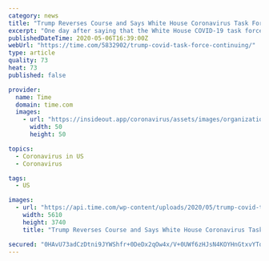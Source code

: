 ```yaml
---
category: news
title: "Trump Reverses Course and Says White House Coronavirus Task Force Will Continue 'Indefinitely'"
excerpt: "One day after saying that the White House COVID-19 task force would be winding down, President Donald Trump said Wednesday it would continue indefinitely but focus more on rebooting the economy. Trump’s reversal comes as deaths and infection rates outside of New York,"
publishedDateTime: 2020-05-06T16:39:00Z
webUrl: "https://time.com/5832902/trump-covid-task-force-continuing/"
type: article
quality: 73
heat: 73
published: false

provider:
  name: Time
  domain: time.com
  images:
    - url: "https://insideout.app/coronavirus/assets/images/organizations/time.com-50x50.jpg"
      width: 50
      height: 50

topics:
  - Coronavirus in US
  - Coronavirus

tags:
  - US

images:
  - url: "https://api.time.com/wp-content/uploads/2020/05/trump-covid-task-force.jpg"
    width: 5610
    height: 3740
    title: "Trump Reverses Course and Says White House Coronavirus Task Force Will Continue 'Indefinitely'"

secured: "0HAvU73adCzDtni9JYWShfr+0DeDx2qOw4x/V+0UWf6zHJsN4KOYHnGtxvYTo0RXlDzErywCJ1qPSZXIHbAc3vWTySFrWFJOgoCAZdc3K1yDZR39sZfS/JL8O3gWyVaB/uvP8nlZfEVV9xYvLWiD2fWzUXbkLV2TmikXGbLWmoLRfNaO95+97Z7Kvqs8Pm7hbuKbJMkp3+De1PfBWOre/4VDZ5R3IkYkKOR/e/ODsV371/dBMgJcmlas/HG+aFGVNZZ+UMrXps+mfliw2GvBjq8ced1s5DCw1lJ2DTNq80qosGaa5PS+W1+ChJbcxfQwWc4muPc4yztGmjHQz64Upu21z77wttvgd2pit9Eb85rDpFM6AHZ49iWEbw8pBGvT0wff9RwB9bQvN86zNzCs3k+OZ3OpGONH5jUOSJwZ8FYldV1LPfIoeLrfMqbTJNcVkFLKQ1CP0tFy4WG6N3hrmdtfYPFH42WXFklQ8jtnbpo=;qk69HYClJVytH53ikN/hdg=="
---
```


